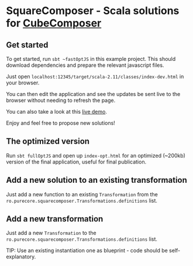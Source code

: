 # SquareComposer - Scala solutions for [CubeComposer](http://david-peter.de/cube-composer) 

## Get started

To get started, run `sbt ~fastOptJS` in this example project.
This should download dependencies and prepare the relevant javascript files.

Just open `localhost:12345/target/scala-2.11/classes/index-dev.html` in your browser.

You can then edit the application and see the updates be sent live to the browser
without needing to refresh the page.

You can also take a look at this [live demo](http://purecore.ro/square-composer).

Enjoy and feel free to propose new solutions!

## The optimized version

Run `sbt fullOptJS` and open up `index-opt.html` for an optimized (~200kb) version
of the final application, useful for final publication.

## Add a new solution to an existing transformation

Just add a new function to an existing `Transformation` from the `ro.purecore.squarecomposer.Transformations.definitions` list.

## Add a new transformation

Just add a new `Transformation` to the `ro.purecore.squarecomposer.Transformations.definitions` list.

TIP: Use an existing instantiation one as blueprint - code should be self-explanatory.
